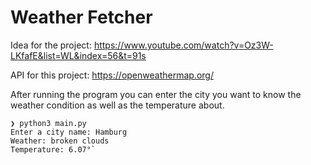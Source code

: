 # Weather Fetcher

Idea for the project: https://www.youtube.com/watch?v=Oz3W-LKfafE&list=WL&index=56&t=91s

API for this project: https://openweathermap.org/

After running the program you can enter the city you want to know the weather condition as well as the temperature about.

```
❯ python3 main.py
Enter a city name: Hamburg
Weather: broken clouds
Temperature: 6.07°`
```
